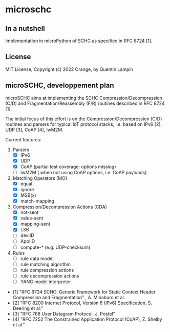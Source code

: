 # microschc

## In a nutshell

Implementation in microPython of SCHC as specified in RFC 8724 [1].

## License

MIT License, Copyright (c) 2022 Orange, by Quentin Lampin

## microSCHC, developpement plan

microSCHC aims at implementing the SCHC Compression/Decompression (C/D) and Fragmentation/Reassembly (F/R) routines described in RFC 8724 [1].

The initial focus of this effort is on the Compression/Decompression (C/D) routines and parsers for typical IoT protocol stacks, i.e. based
on IPv6 [2], UDP [3], CoAP [4], lwM2M.

Current features:

1. Parsers
   - [x] IPv6
   - [x] UDP
   - [x] CoAP (partial test coverage: options missing)
   - [ ] lwM2M ( when not using CoAP options, i.e. CoAP payloads)
2. Matching Operators (MO)
   - [x] equal
   - [x] ignore
   - [x] MSB(x)
   - [x] match-mapping
3. Compression/Decompression Actions (CDA)
   - [x] not-sent
   - [x] value-sent
   - [x] mapping-sent
   - [x] LSB
   - [ ] devIID
   - [ ] AppIID
   - [ ] compute-* (e.g. UDP-checksum)
4. Rules
   - [ ] rule data model
   - [ ] rule matching algorithm
   - [ ] rule compression actions
   - [ ] rule decompression actions
   - [ ] YANG model interpreter

- [1] "RFC 8724 SCHC: Generic Framework for Static Context Header Compression and Fragmentation" , A. Minaburo et al.
- [2] "RFC 8200 Internet Protocol, Version 6 (IPv6) Specification, S. Deering et al."
- [3] "RFC 768 User Datagram Protocol, J. Postel"
- [4] "RFC 7252 The Constrained Application Protocol (CoAP), Z. Shelby et al."
